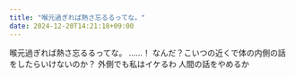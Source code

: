 ```yaml
---
title: "喉元過ぎれば熱さ忘るるってな。"
date: 2024-12-20T14:21:18+09:00
---
```

喉元過ぎれば熱さ忘るるってな。
……！
なんだ？こいつの近くで体の内側の話をしたらいけないのか？
外側でも私はイケるわ
人間の話をやめるか

